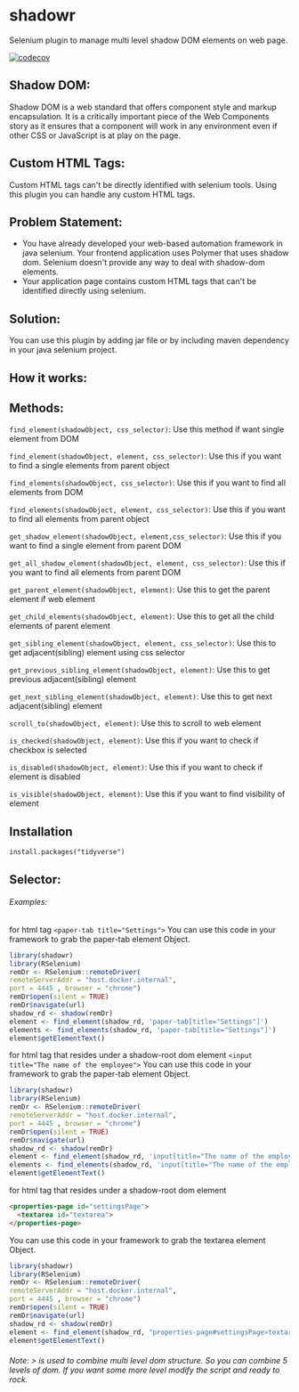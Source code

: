 # shadowr
Selenium plugin to manage multi level shadow DOM elements on web page.

[![codecov](https://codecov.io/gh/ricilandolt/shadowr/branch/master/graph/badge.svg?token=P1PH8KWZUV)](https://codecov.io/gh/ricilandolt/shadowr)

## Shadow DOM:
Shadow DOM is a web standard that offers component style and markup encapsulation. It is a critically important piece of the Web Components story as it ensures that a component will work in any environment even if other CSS or JavaScript is at play on the page.

## Custom HTML Tags:
Custom HTML tags can't be directly identified with selenium tools. Using this plugin you can handle any custom HTML tags.

## Problem Statement:
- You have already developed your web-based automation framework in java selenium. Your frontend application uses Polymer that uses shadow dom. Selenium doesn't provide any way to deal with shadow-dom elements.
- Your application page contains custom HTML tags that can't be identified directly using selenium.

## Solution:
You can use this plugin by adding jar file or by including maven dependency in your java selenium project.

## How it works:

## Methods:
  

`find_element(shadowObject, css_selector)`:
Use this method if want single element from DOM

`find_element(shadowObject, element, css_selector)`:
Use this if you want to find a single elements from parent object

`find_elements(shadowObject, css_selector)`:
Use this if you want to find all elements from DOM

`find_elements(shadowObject, element, css_selector)`:
Use this if you want to find all elements from parent object

`get_shadow_element(shadowObject, element,css_selector)`:
Use this if you want to find a single element from parent DOM

`get_all_shadow_element(shadowObject, element, css_selector)`:
Use this if you want to find all elements from parent DOM

`get_parent_element(shadowObject, element)`:
Use this to get the parent element if web element

`get_child_elements(shadowObject, element)`:
Use this to get all the child elements of parent element

`get_sibling_element(shadowObject, element, css_selector)`:
Use this to get adjacent(sibling) element using css selector

`get_previous_sibling_element(shadowObject, element)`:
Use this to get previous adjacent(sibling) element

`get_next_sibling_element(shadowObject, element)`:
Use this to get next adjacent(sibling) element

`scroll_to(shadowObject, element)`:
Use this to scroll to web element

`is_checked(shadowObject, element)`:
Use this if you want to check if checkbox is selected

`is_disabled(shadowObject, element)`:
Use this if you want to check if element is disabled

`is_visible(shadowObject, element)`:
Use this if you want to find visibility of element
  
 
## Installation
  ```
  install.packages("tidyverse")
```

## Selector:
  ###### Examples: 
  for html tag ``` <paper-tab title="Settings"> ```
  You can use this code in your framework to grab the paper-tab element Object.
  ```r
library(shadowr)
library(RSelenium)
remDr <- RSelenium::remoteDriver(
  remoteServerAddr = "host.docker.internal",
  port = 4445 , browser = "chrome")
remDr$open(silent = TRUE)
remDr$navigate(url)
shadow_rd <- shadow(remDr)
element <- find_element(shadow_rd, 'paper-tab[title="Settings"]')
elements <- find_elements(shadow_rd, 'paper-tab[title="Settings"]')
element$getElementText()

  ```
  for html tag that resides under a shadow-root dom element ``` <input title="The name of the employee"> ```
  You can use this code in your framework to grab the paper-tab element Object.
  ```r
library(shadowr)
library(RSelenium)
remDr <- RSelenium::remoteDriver(
  remoteServerAddr = "host.docker.internal",
  port = 4445 , browser = "chrome")
remDr$open(silent = TRUE)
remDr$navigate(url)
shadow_rd <- shadow(remDr)
element <- find_element(shadow_rd, 'input[title="The name of the employee"]')
elements <- find_elements(shadow_rd, 'input[title="The name of the employee"]')
element$getElementText()

  ```
  for html tag that resides under a shadow-root dom element 
  ```html 
<properties-page id="settingsPage"> 
    <textarea id="textarea">
</properties-page>
  ```
  You can use this code in your framework to grab the textarea element Object.
  ```r
library(shadowr)
library(RSelenium)
remDr <- RSelenium::remoteDriver(
  remoteServerAddr = "host.docker.internal",
  port = 4445 , browser = "chrome")
remDr$open(silent = TRUE)
remDr$navigate(url)
shadow_rd <- shadow(remDr)
element <- find_element(shadow_rd, "properties-page#settingsPage>textarea#textarea")
element$getElementText()
  ```
  
  ###### Note: > is used to combine multi level dom structure. So you can combine 5 levels of dom. If you want some more level modify the script and ready to rock.
  

